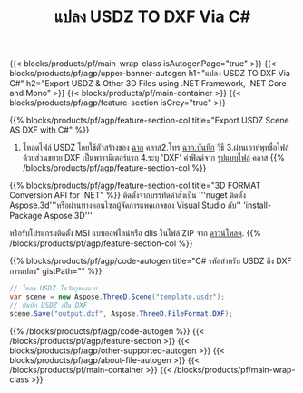 ﻿---
title: แปลง USDZ TO DXF Via C# 
description: แปลง USDZ & Other 3D Files using .NET API
url: /th/net/conversion/usdz-to-dxf/
family: 3d
platformtag: net
feature: conversion
informat: USDZ
outformat: DXF
otherformats: PLY OBJ PDF AMF RVM STL DXF ASE 
---
{{< blocks/products/pf/main-wrap-class isAutogenPage="true" >}}
{{< blocks/products/pf/agp/upper-banner-autogen h1="แปลง USDZ TO DXF Via C#" h2="Export USDZ & Other 3D Files using .NET Framework, .NET Core and Mono" >}}
{{< blocks/products/pf/main-container >}}
{{< blocks/products/pf/agp/feature-section isGrey="true" >}}

{{% blocks/products/pf/agp/feature-section-col title="Export USDZ Scene AS DXF with C#" %}}
1. โหลดไฟล์ USDZ โดยใช้ตัวสร้างของ [ฉาก](https://apireference.aspose.com/3d/net/aspose.threed/scene) คลาส2.โทร [ฉาก.บันทึก](https://apireference.aspose.com/3d/net/aspose.threed/scene/methods/save/index) วิธี
3.ผ่านเอาท์พุทชื่อไฟล์ด้วยส่วนขยาย DXF เป็นพารามิเตอร์แรก
4.ระบุ 'DXF' ค่าฟิลด์จาก [รูปแบบไฟล์](https://apireference.aspose.com/3d/net/aspose.threed/fileformat/fields/index) คลาส
{{% /blocks/products/pf/agp/feature-section-col %}}

{{% blocks/products/pf/agp/feature-section-col title="3D FORMAT Conversion API for .NET" %}}
ติดตั้งจากบรรทัดคำสั่งเป็น '''nuget ติดตั้ง Aspose.3d'''หรือผ่านทางคอนโซลผู้จัดการแพคเกจของ Visual Studio กับ'' 'install-Package Aspose.3D'''

หรือรับโปรแกรมติดตั้ง MSI แบบออฟไลน์หรือ dlls ในไฟล์ ZIP จาก [ดาวน์โหลด](https://downloads.aspose.com/3d/net).
{{% /blocks/products/pf/agp/feature-section-col %}}

{{% blocks/products/pf/agp/code-autogen title="C# รหัสสำหรับ USDZ ถึง DXF การแปลง" gistPath="" %}}
```cs
// โหลด USDZ ในวัตถุของฉาก 
var scene = new Aspose.ThreeD.Scene("template.usdz");
// บันทึก USDZ เป็น DXF 
scene.Save("output.dxf", Aspose.ThreeD.FileFormat.DXF);

```
{{% /blocks/products/pf/agp/code-autogen %}}
{{< /blocks/products/pf/agp/feature-section >}}
{{< blocks/products/pf/agp/other-supported-autogen >}}
{{< blocks/products/pf/agp/about-file-autogen >}}
{{< /blocks/products/pf/main-container >}}
{{< /blocks/products/pf/main-wrap-class >}}